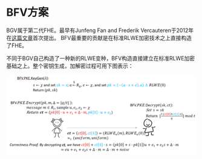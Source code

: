 # BFV方案
BGV属于第二代FHE。最早有Junfeng Fan and Frederik Vercauteren于2012年在[这篇文章](https://eprint.iacr.org/2012/144)首次提出。
BFV最重要的贡献是在标准RLWE加密技术之上直接构造了FHE。


 不同于BGV自己构造了一种新的RLWE变种，BFV构造直接建立在标准RLWE加密基础之上。整个密钥生成，加解密过程可用下图表示：
 <p align="center">
  <img src="fig/BFV_overview.png" alt="animated"/>
</p>
